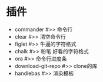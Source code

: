 # 插件
- commander #>> 命令行
- clear #>> 清空命令行
- figlet #>> 牛逼的字符格式
- chalk #>> 粉笔 好看的字符格式
- ora   #>> 命令行进度条
- download-git-repo   #>> clone的库
- handlebas   #>> 渲染模板